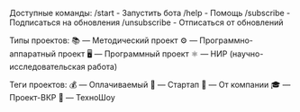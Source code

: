 Доступные команды:
/start - Запустить бота
/help - Помощь
/subscribe - Подписаться на обновления
/unsubscribe - Отписаться от обновлений

Типы проектов:
📚 — Методический проект
⚙️ — Программно-аппаратный проект
🖥️ — Программный проект
⚛️ — НИР (научно-исследовательская работа)

Теги проектов:
💰 — Оплачиваемый
🚀 — Стартап
🏢 — От компании
🎓 — Проект-ВКР
🤖 — ТехноШоу

